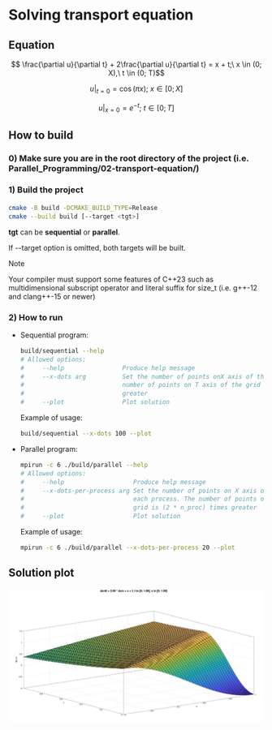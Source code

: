 # Solving transport equation

## Equation

$$ \frac{\partial u}{\partial t} + 2\frac{\partial u}{\partial t} = x + t;\ x \in (0; X),\ t \in (0; T)$$

$$u|_{t = 0} = \cos{(\pi x)};\ x \in [0; X]$$

$$u|_{x = 0} = e^{-t};\ t \in [0; T]$$

## How to build

### 0) Make sure you are in the root directory of the project (i.e. Parallel_Programming/02-transport-equation/)

### 1) Build the project

```bash
cmake -B build -DCMAKE_BUILD_TYPE=Release
cmake --build build [--target <tgt>]
```

**tgt** can be **sequential** or **parallel**.

If --target option is omitted, both targets will be built.

> [!NOTE]
> Your compiler must support some features of C++23 such as multidimensional subscript operator and
literal suffix for size_t (i.e. g++-12 and clang++-15 or newer)

### 2) How to run

- Sequential program:

    ```bash
    build/sequential --help
    # Allowed options:
    #     --help                Produce help message
    #     --x-dots arg          Set the number of points onX axis of the grid. The
    #                           number of points on T axis of the grid is 2 times
    #                           greater
    #     --plot                Plot solution
    ```

    Example of usage:

    ```bash
    build/sequential --x-dots 100 --plot
    ```

- Parallel program:

    ```bash
    mpirun -c 6 ./build/parallel --help
    # Allowed options:
    #     --help                   Produce help message
    #     --x-dots-per-process arg Set the number of points on X axis of the grid of
    #                              each process. The number of points on T axis of the
    #                              grid is (2 * n_proc) times greater
    #     --plot                   Plot solution
    ```

    Example of usage:

    ```bash
    mpirun -c 6 ./build/parallel --x-dots-per-process 20 --plot
    ```

## Solution plot

![example](./pictures/example.jpg)
